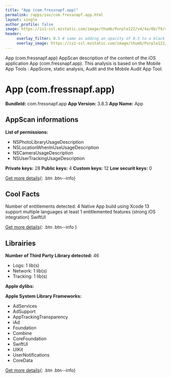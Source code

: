 ```yaml
---
title: "App (com.fressnapf.app)"
permalink: /apps/ios/com.fressnapf.app.html
layout: single
author_profile: false
image: https://is1-ssl.mzstatic.com/image/thumb/Purple122/v4/4a/6b/f9/4a6bf9f4-361d-9283-5d5b-45e77fc9325c/AppIcon-0-0-1x_U007emarketing-0-5-0-85-220.png/512x512bb.jpg
header: 
     overlay_filter: 0.5 # same as adding an opacity of 0.5 to a black background
     overlay_image: https://is1-ssl.mzstatic.com/image/thumb/Purple122/v4/4a/6b/f9/4a6bf9f4-361d-9283-5d5b-45e77fc9325c/AppIcon-0-0-1x_U007emarketing-0-5-0-85-220.png/512x512bb.jpg
---
```

App (com.fressnapf.app) AppScan description of the content of the iOS application App (com.fressnapf.app). This analysis is based on the Mobile App Tools : AppScore, static analysis, Audit and the Mobile Audit App Tool.

# App (com.fressnapf.app)

**BundleId:** com.fressnapf.app
**App Version:** 3.8.3
**App Name:** App


## AppScan informations 

**List of permissions:** 
- NSPhotoLibraryUsageDescription
- NSLocationWhenInUseUsageDescription
- NSCameraUsageDescription
- NSUserTrackingUsageDescription
  
  
**Private keys:** 28
**Public keys:** 4
**Custom keys:** 12
**Low securit keys:** 0
  
[Get more details](/pricing.html){: .btn .btn--info}

## Cool Facts

Number of entitlements detected: 4
Native App
build using Xcode 13
support multiple languages
at least 1 entitlemented features (strong iOS integration)
SwiftUI
  
[Get more details](/pricing.html){: .btn .btn--info }

## Librairies 
**Number of Third Party Library detected:** 46
- Logs: 1 lib(s)
- Network: 1 lib(s)
- Tracking: 1 lib(s)


**Apple dylibs:**


**Apple System Library Frameworks:**
- AdServices
- AdSupport
- AppTrackingTransparency
- iAd
- Foundation
- Combine
- CoreFoundation
- SwiftUI
- UIKit
- UserNotifications
- CoreData


  
[Get more details](/pricing.html){: .btn .btn--info}

